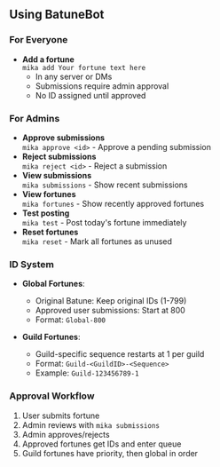 ## Using BatuneBot

### For Everyone
- **Add a fortune**  
  `mika add Your fortune text here`  
  - In any server or DMs
  - Submissions require admin approval
  - No ID assigned until approved

### For Admins
- **Approve submissions**  
  `mika approve <id>` - Approve a pending submission
- **Reject submissions**  
  `mika reject <id>` - Reject a submission
- **View submissions**  
  `mika submissions` - Show recent submissions
- **View fortunes**  
  `mika fortunes` - Show recently approved fortunes
- **Test posting**  
  `mika test` - Post today's fortune immediately
- **Reset fortunes**  
  `mika reset` - Mark all fortunes as unused

### ID System
- **Global Fortunes**:
  - Original Batune: Keep original IDs (1-799)
  - Approved user submissions: Start at 800
  - Format: `Global-800`
  
- **Guild Fortunes**:
  - Guild-specific sequence restarts at 1 per guild
  - Format: `Guild-<GuildID>-<Sequence>`
  - Example: `Guild-123456789-1`

### Approval Workflow
1. User submits fortune
2. Admin reviews with `mika submissions`
3. Admin approves/rejects
4. Approved fortunes get IDs and enter queue
5. Guild fortunes have priority, then global in order
